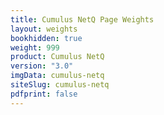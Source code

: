 ```yaml
---
title: Cumulus NetQ Page Weights
layout: weights
bookhidden: true
weight: 999
product: Cumulus NetQ
version: "3.0"
imgData: cumulus-netq
siteSlug: cumulus-netq
pdfprint: false
---
```


